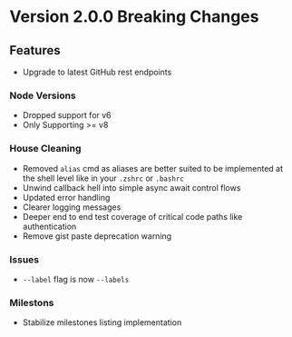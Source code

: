# Version 2.0.0 Breaking Changes

## Features

-   Upgrade to latest GitHub rest endpoints

### Node Versions

-   Dropped support for v6
-   Only Supporting >= v8

### House Cleaning

-   Removed `alias` cmd as aliases are better suited to be implemented at the shell level like in your `.zshrc` or `.bashrc`
-   Unwind callback hell into simple async await control flows
-   Updated error handling
-   Clearer logging messages
-   Deeper end to end test coverage of critical code paths like authentication
-   Remove gist paste deprecation warning

### Issues

-   `--label` flag is now `--labels`

### Milestons

-   Stabilize milestones listing implementation
